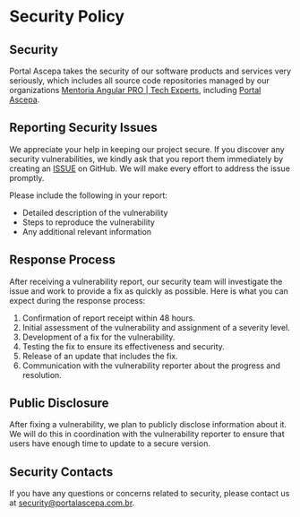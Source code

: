 <!-- BEGIN Portal Ascepa SECURITY.MD V0.0.9 BLOCK -->

# Security Policy

## Security

Portal Ascepa takes the security of our software products and services very seriously, which includes all source code repositories managed by our organizations [Mentoria Angular PRO | Tech Experts](https://techexperts.pro/), including [Portal Ascepa](https://github.com/techexpertspro/portal-ascepa).

## Reporting Security Issues

We appreciate your help in keeping our project secure. If you discover any security vulnerabilities, we kindly ask that you report them immediately by creating an [ISSUE](https://github.com/techexpertspro/portal-ascepa/issues/new/choose) on GitHub. We will make every effort to address the issue promptly.

Please include the following in your report:
- Detailed description of the vulnerability
- Steps to reproduce the vulnerability
- Any additional relevant information

## Response Process

After receiving a vulnerability report, our security team will investigate the issue and work to provide a fix as quickly as possible. Here is what you can expect during the response process:

1. Confirmation of report receipt within 48 hours.
2. Initial assessment of the vulnerability and assignment of a severity level.
3. Development of a fix for the vulnerability.
4. Testing the fix to ensure its effectiveness and security.
5. Release of an update that includes the fix.
6. Communication with the vulnerability reporter about the progress and resolution.

## Public Disclosure

After fixing a vulnerability, we plan to publicly disclose information about it. We will do this in coordination with the vulnerability reporter to ensure that users have enough time to update to a secure version.

## Security Contacts

If you have any questions or concerns related to security, please contact us at [security@portalascepa.com.br](mailto:felipinho.luna@gmail.com).

<!-- END Portal-Ascepa SECURITY.MD BLOCK -->
